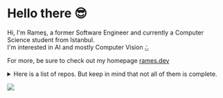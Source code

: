 # Hello there 😎

Hi, I'm Rameş, a former Software Engineer and currently a Computer Science student from Istanbul. <br>
I'm interested in AI and mostly Computer Vision [∴](https://rames.dev/about)

For more, be sure to check out my homepage [rames.dev](https://rames.dev/)

<details><summary>Here is a list of repos. But keep in mind that not all of them is complete.</summary><br>

#### Highlights
- [kes.im](https://github.com/ramesaliyev/kes.im) No-log url shortener works on top of Cloudflares' Workers.
- [trigonoparty](https://github.com/ramesaliyev/trigonoparty) Simple Trigonometry Visualisation with Pure JavaScript.

#### Little Pet Projects
- [kilp](https://github.com/ramesaliyev/kilp) Util for Mac to kill process listening on port.
- [glone](https://github.com/ramesaliyev/glone) Simple utility to run post-clone jobs after git clone.
  
#### Experiments
- [mom](https://github.com/ramesaliyev/mom) Proof of concept for Message-Oriented-Middleware based architecture.
- [visual noises](https://github.com/ramesaliyev/visual-noises) Noise Algorithms Visualised in 1D and 2D with pure JavaScript.
- [numerica](https://github.com/ramesaliyev/numerica) Numerical analysis methods implemented in Python.
- [facty](https://github.com/ramesaliyev/facty) Integer Factorization Approaches with JavaScript.
- [mltk](https://github.com/ramesaliyev/mltk) My own basic ML toolkit to use in cloud notebooks.

#### Wikis
- [dev stack](https://github.com/ramesaliyev/dev-stack) Personal Development Stack.
- [definitions](https://github.com/ramesaliyev/definitions) Some definitions that I'm having trouble to remember.
- [links](https://github.com/ramesaliyev/links) Great links to remember.
  
#### YTU (University, Computer Science, Undergraduate)
- [ai heart disease prediction](https://github.com/ramesaliyev/ai-heart-disease-prediction) Heart disease prediction with ML, homework of Data mining lecture.
- [ai weight estimation](https://github.com/ramesaliyev/ai-weight-estimation) Weight estimation with ML, homework of AI lecture.
- [generic algorithms 101](https://github.com/ramesaliyev/generic-algorithms-101) Single line drawing imitations with Genetic Algorithms, homework of AI lecture.
- [8086 assembly](https://github.com/ramesaliyev/8086-assembly) Exercises for Assembly lecture.
- [8086 simulations](https://github.com/ramesaliyev/8086-simulations) Exercises for 8086 Microprocessor lecture.
- [logic circuits](https://github.com/ramesaliyev/logic-circuits) Exercises for Logic Circuits lecture.
- [image processing 101](https://github.com/ramesaliyev/image-processing-101) Exercises of Digital Image Processing lecture.
- [signal processing 101](https://github.com/ramesaliyev/signal-processing-101) Exercises of Digital Signal Processing lecture.
- [data processing 101](https://github.com/ramesaliyev/data-processing-101) Term project of Big Data Processing and Analytics lecture.
- [discrete math](https://github.com/ramesaliyev/discrete-math) Homeworks and Project for Discrete Mathematics lecture.
- [software engineering project](https://github.com/ramesaliyev/softeng-library-automation) Simple project for Software Engineering lecture.
- [electronic circuits](https://github.com/ramesaliyev/electronic-circuits) Exercises and Laboratory work for Electronic Circuits lecture.
  
#### Uncompleted / Abandoned Pet Projects  
- [agnostic](https://github.com/ramesaliyev/agnostic) Walkthrough for creating provider agnostic scalable server environment from scratch.
- [famine](https://github.com/ramesaliyev/famine) Early POC for 2D RTS Kinda Game Rendering in Browser.
- [aloy](https://github.com/ramesaliyev/aloy) My own NodeJS utilities / recipes / sandboxing collection library.
- [foqus](https://github.com/ramesaliyev/foqus) Site blocker proxy to help you focus.

#### Hellos  
- [hello haskel](https://github.com/ramesaliyev/hello-haskell) Notes and examples of Haskell.
- [hello erlang](https://github.com/ramesaliyev/hello-erlang) Notes and examples of Erlang.
- [hello c](https://github.com/ramesaliyev/hello-c) Exercises for various lectures done with C language.
- [hello python](https://github.com/ramesaliyev/hello-python) Notes and examples of Python.
- [hello java](https://github.com/ramesaliyev/hello-java) Notes and examples of Java.
- [hello golang](https://github.com/ramesaliyev/hello-golang) Notes and examples of Go language.
- [hello sql](https://github.com/ramesaliyev/hello-sql) Notes and examples of SQL.
- [hello react redux](https://github.com/ramesaliyev/hello-react-redux) Gentle meeting with React/Redux environment.
- [hello godot](https://github.com/ramesaliyev/hello-godot) Exercises with Godot game engine.
- [hello pandas](https://github.com/ramesaliyev/hello-pandas) Exercises with Python's Pandas library.
  
#### Oldies / Deprecated Ones 
- [bedelliaskerlikciktimi.com](https://github.com/ramesaliyev/bedelliaskerlikciktimi.com) Information hub for paid military service news. 
- [easy web worker](https://github.com/ramesaliyev/EasyWebWorker) Library for Easy Communication Protocol for Web Workers.
- [vapora](https://github.com/ramesaliyev/VapoRA) Improved version of ghost theme for turkish language.
- [gerzek](https://github.com/ramesaliyev/gerzek) Talented bot for slack.

#### Recruitment or Self Challenges
- [project euler](https://github.com/ramesaliyev/project-euler-solutions) My solutions of project-euler problems.
- [mars rovers code challenge](https://github.com/ramesaliyev/mars-rovers-code-challenge) My solution for mars rovers code challange.
- [mountains](https://github.com/ramesaliyev/mountains) Simple web blog demonstration where you can earn badges.

#### Personal
- [rames.dev](https://github.com/ramesaliyev/rames.dev) Personal web site.
- [github readme](https://github.com/ramesaliyev/ramesaliyev) This readme.
- [cv](https://github.com/ramesaliyev/cv) My resume.
- [npx card](https://github.com/ramesaliyev/npx-card) for `npx ramesaliyev` and `npx rames`
- [ramesaliyev.github.io](https://github.com/ramesaliyev/ramesaliyev.github.io) Currently a placeholder for Github Pages.

#### Templates
- [template jupyter](https://github.com/ramesaliyev/template-jupyter) quick start for jupyter notebook
  
#### Misc
- [wasm square benchmark](https://github.com/ramesaliyev/webassembly-square-benchmark) Square benchmark with WebAssembly.
- [ej react workshop](https://github.com/ramesaliyev/ej-react-workshop) React workshop with Redux, Webpack and others.
- [ecma.co](https://github.com/ramesaliyev/ecma.co) Website for the company I co-found in past.

#### Archive  
- [babel-plugin-dynamic-import-to-require](https://github.com/ramesaliyev/babel-plugin-dynamic-import-to-require) Babel plugin to transpile `import()` to `require()`.
  
#### Forks
- [visualize generalized means](https://github.com/ramesaliyev/visualize-generalized-means) Code of [this](https://medium.com/swlh/visualizing-the-geometric-and-harmonic-means-e8b9c5a818ae) blog post.
- [pishro-nik solutions](https://github.com/ramesaliyev/solutions_to_probability_statistics) A Complete Solutions Guide to Pishro-Nik's book.
- [default-backend](https://github.com/ramesaliyev/default-backend) A default backend (404 page) for nginx-ingress in Kubernetes.

</details>

![](https://komarev.com/ghpvc/?username=ramesaliyev&label=%23&color=gray)
